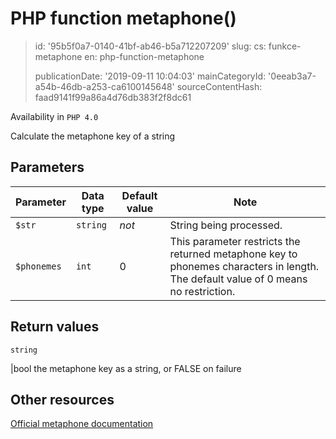 PHP function metaphone()
========================

> id: '95b5f0a7-0140-41bf-ab46-b5a712207209'
> slug:
> 	cs: funkce-metaphone
> 	en: php-function-metaphone
> 
> publicationDate: '2019-09-11 10:04:03'
> mainCategoryId: '0eeab3a7-a54b-46db-a253-ca6100145648'
> sourceContentHash: faad9141f99a86a4d76db383f2f8dc61

Availability in `PHP 4.0`

Calculate the metaphone key of a string


Parameters
--------------

| Parameter | Data type | Default value | Note |
|-----|-----|-----|-----|
| `$str` | `string` | *not* | String being processed. |
| `$phonemes` | `int` | 0 | This parameter restricts the returned metaphone key to phonemes characters in length. The default value of 0 means no restriction. |


Return values
----------------

`string`

|bool the metaphone key as a string, or FALSE on failure

Other resources
------------

[Official metaphone documentation](https://www.php.net/manual/en/function.metaphone.php)
